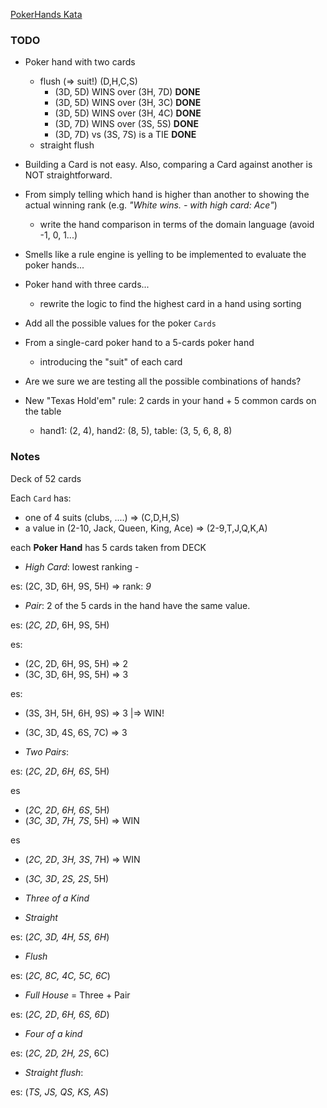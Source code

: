 [PokerHands Kata](http://codingdojo.org/kata/PokerHands/)

### TODO

* Poker hand with two cards
    - flush (=> suit!) (D,H,C,S)
        - (3D, 5D) WINS over (3H, 7D) **DONE**
        - (3D, 5D) WINS over (3H, 3C) **DONE**
        - (3D, 5D) WINS over (3H, 4C) **DONE**
        - (3D, 7D) WINS over (3S, 5S) **DONE**
        - (3D, 7D) vs (3S, 7S) is a TIE **DONE**
    - straight flush
 
* Building a Card is not easy. Also, comparing a Card against another is NOT straightforward.
 
* From simply telling which hand is higher than another to showing the actual winning rank (e.g. _"White wins. - with high card: Ace"_)
    * write the hand comparison in terms of the domain language (avoid -1, 0, 1...)

* Smells like a rule engine is yelling to be implemented to evaluate the poker hands...

* Poker hand with three cards...
    * rewrite the logic to find the highest card in a hand using sorting

* Add all the possible values for the poker `Cards`

* From a single-card poker hand to a 5-cards poker hand
    * introducing the "suit" of each card

* Are we sure we are testing all the possible combinations of hands?

* New "Texas Hold'em" rule: 2 cards in your hand + 5 common cards on the table
    - hand1: (2, 4), hand2: (8, 5), table: (3, 5, 6, 8, 8) 
     
    
### Notes

Deck of 52 cards

Each `Card` has:

* one of 4 suits (clubs, ....) => (C,D,H,S)
* a value in (2-10, Jack, Queen, King, Ace) => (2-9,T,J,Q,K,A)

each **Poker Hand** has 5 cards taken from DECK

* *High Card*: lowest ranking - 

es:  (2C, 3D, 6H, 9S, 5H) => rank: *9*

* *Pair*: 2 of the 5 cards in the hand have the same value. 

es: (*2C, 2D*, 6H, 9S, 5H) 

es:  

* (2C, 2D, 6H, 9S, 5H) => 2
* (3C, 3D, 6H, 9S, 5H) => 3

es:  

* (3S, 3H, 5H, 6H, 9S) => 3  |=> WIN! 
* (3C, 3D, 4S, 6S, 7C) => 3  

* *Two Pairs*: 

es: (*2C, 2D*, *6H, 6S*, 5H) 

es

* (*2C, 2D*, *6H, 6S*, 5H) 
* (*3C, 3D*, *7H, 7S*, 5H)  => WIN

es

* (*2C, 2D*, *3H, 3S*, 7H)  => WIN 
* (*3C, 3D*, *2S, 2S*, 5H)

* *Three of a Kind*

* *Straight*

es: (*2C, 3D, 4H, 5S, 6H*) 

* *Flush*

es: (*2C, 8C, 4C, 5C, 6C*) 

* *Full House* = Three + Pair

es: (*2C, 2D*, *6H, 6S, 6D*) 

* *Four of a kind*

es: (*2C, 2D, 2H, 2S*, 6C) 

* *Straight flush*:

es: (*TS, JS, QS, KS, AS*) 

